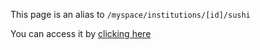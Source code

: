This page is an alias to `/myspace/institutions/[id]/sushi`

You can access it by [clicking here](/vue3/pages/myspace/institutions/[id]/sushi.vue)